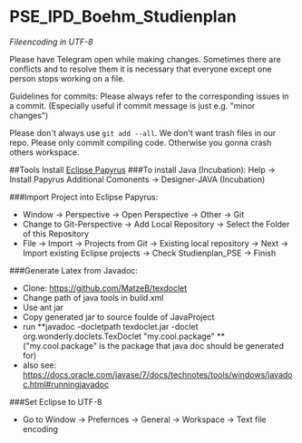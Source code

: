 # PSE_IPD_Boehm_Studienplan

*Fileencoding in UTF-8*

Please have Telegram open while making changes. Sometimes there are conflicts and to resolve them it is necessary that everyone except one person stops working on a file.


Guidelines for commits:
Please always refer to the corresponding issues in a commit. (Especially useful if commit message is just e.g. "minor changes")

Please don't always use ```git add --all```. We don't want trash files in our repo.
Please only commit compiling code. Otherwise you gonna crash others workspace.

##Tools
Install [Eclipse Papyrus](https://eclipse.org/papyrus/download.html)
###To install Java (Incubation):
Help -> Install Papyrus Additional Comonents -> Designer-JAVA (Incubation)

###Import Project into Eclipse Papyrus:
* Window -> Perspective -> Open Perspective -> Other -> Git
* Change to Git-Perspective -> Add Local Repository -> Select the Folder of this Repository
* File -> Import -> Projects from Git -> Existing local repository -> Next -> Import existing Eclipse projects -> Check Studienplan_PSE -> Finish

###Generate Latex from Javadoc:
* Clone: https://github.com/MatzeB/texdoclet
* Change path of java tools in build.xml
* Use ant jar
* Copy generated jar to source foulde of JavaProject
* run **javadoc -docletpath texdoclet.jar -doclet org.wonderly.doclets.TexDoclet "my.cool.package" ** ("my.cool.package" is the package that java doc should be generated for)
* also see: https://docs.oracle.com/javase/7/docs/technotes/tools/windows/javadoc.html#runningjavadoc

###Set Eclipse to UTF-8
* Go to Window -> Prefernces -> General -> Workspace -> Text file encoding
